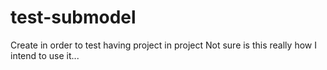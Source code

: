 # test-submodel

Create in order to test having project in project Not sure is this really how I intend to use it...
